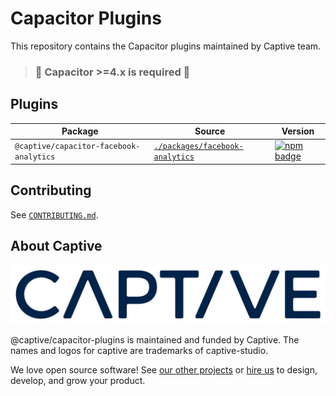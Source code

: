 # Capacitor Plugins

This repository contains the Capacitor plugins maintained by Captive team.

> ### :rotating_light: Capacitor >=4.x is required :rotating_light:

## Plugins

| Package | Source | Version |
| --- | --- | --- |
| `@captive/capacitor-facebook-analytics` | [`./packages/facebook-analytics`](./packages/facebook-analytics) | [![npm badge](https://img.shields.io/npm/v/@captive/capacitor-facebook-analytics?style=flat-square)](https://www.npmjs.com/package/@captive/capacitor-facebook-analytics)

## Contributing

See [`CONTRIBUTING.md`](./CONTRIBUTING.md).

About Captive
-------------

![captive](https://raw.githubusercontent.com/Captive-Studio/assets/main/logo_captive_blue_avec_fond.webp)

@captive/capacitor-plugins is maintained and funded by Captive.
The names and logos for captive are trademarks of captive-studio.

We love open source software!
See [our other projects][community] or
[hire us][hire] to design, develop, and grow your product.

[community]: https://github.com/Captive-Studio
[hire]: https://www.captive.fr/contact?utm_source=github
